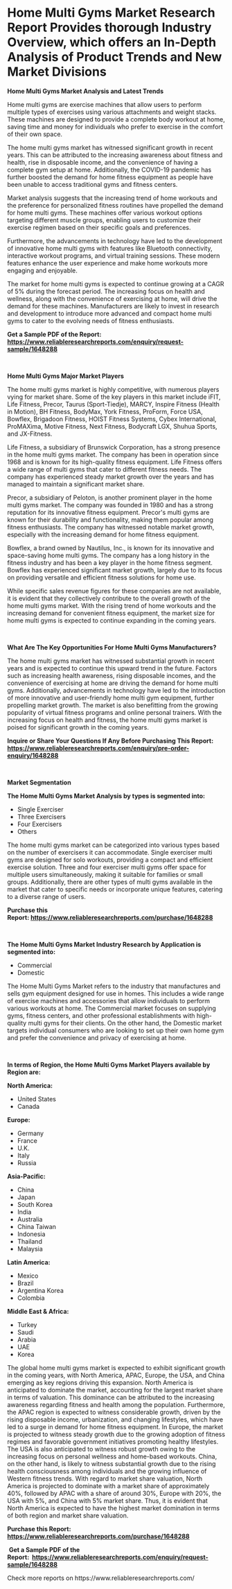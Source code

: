 <p><h1>Home Multi Gyms Market Research Report Provides thorough Industry Overview, which offers an In-Depth Analysis of Product Trends and New Market Divisions</h1></p><p><strong>Home Multi Gyms Market Analysis and Latest Trends</strong></p>
<p><p>Home multi gyms are exercise machines that allow users to perform multiple types of exercises using various attachments and weight stacks. These machines are designed to provide a complete body workout at home, saving time and money for individuals who prefer to exercise in the comfort of their own space.</p><p>The home multi gyms market has witnessed significant growth in recent years. This can be attributed to the increasing awareness about fitness and health, rise in disposable income, and the convenience of having a complete gym setup at home. Additionally, the COVID-19 pandemic has further boosted the demand for home fitness equipment as people have been unable to access traditional gyms and fitness centers.</p><p>Market analysis suggests that the increasing trend of home workouts and the preference for personalized fitness routines have propelled the demand for home multi gyms. These machines offer various workout options targeting different muscle groups, enabling users to customize their exercise regimen based on their specific goals and preferences.</p><p>Furthermore, the advancements in technology have led to the development of innovative home multi gyms with features like Bluetooth connectivity, interactive workout programs, and virtual training sessions. These modern features enhance the user experience and make home workouts more engaging and enjoyable.</p><p>The market for home multi gyms is expected to continue growing at a CAGR of 5% during the forecast period. The increasing focus on health and wellness, along with the convenience of exercising at home, will drive the demand for these machines. Manufacturers are likely to invest in research and development to introduce more advanced and compact home multi gyms to cater to the evolving needs of fitness enthusiasts.</p></p>
<p><strong>Get a Sample PDF of the Report:&nbsp; <a href="https://www.reliableresearchreports.com/enquiry/request-sample/1648288">https://www.reliableresearchreports.com/enquiry/request-sample/1648288</a></strong></p>
<p>&nbsp;</p>
<p><strong>Home Multi Gyms Major Market Players</strong></p>
<p><p>The home multi gyms market is highly competitive, with numerous players vying for market share. Some of the key players in this market include iFIT, Life Fitness, Precor, Taurus (Sport-Tiedje), MARCY, Inspire Fitness (Health in Motion), BH Fitness, BodyMax, York Fitness, ProForm, Force USA, Bowflex, Brigadoon Fitness, HOIST Fitness Systems, Cybex International, ProMAXima, Motive Fitness, Next Fitness, Bodycraft LGX, Shuhua Sports, and JX-Fitness.</p><p>Life Fitness, a subsidiary of Brunswick Corporation, has a strong presence in the home multi gyms market. The company has been in operation since 1968 and is known for its high-quality fitness equipment. Life Fitness offers a wide range of multi gyms that cater to different fitness needs. The company has experienced steady market growth over the years and has managed to maintain a significant market share.</p><p>Precor, a subsidiary of Peloton, is another prominent player in the home multi gyms market. The company was founded in 1980 and has a strong reputation for its innovative fitness equipment. Precor's multi gyms are known for their durability and functionality, making them popular among fitness enthusiasts. The company has witnessed notable market growth, especially with the increasing demand for home fitness equipment.</p><p>Bowflex, a brand owned by Nautilus, Inc., is known for its innovative and space-saving home multi gyms. The company has a long history in the fitness industry and has been a key player in the home fitness segment. Bowflex has experienced significant market growth, largely due to its focus on providing versatile and efficient fitness solutions for home use.</p><p>While specific sales revenue figures for these companies are not available, it is evident that they collectively contribute to the overall growth of the home multi gyms market. With the rising trend of home workouts and the increasing demand for convenient fitness equipment, the market size for home multi gyms is expected to continue expanding in the coming years.</p></p>
<p>&nbsp;</p>
<p><strong>What Are The Key Opportunities For Home Multi Gyms Manufacturers?</strong></p>
<p><p>The home multi gyms market has witnessed substantial growth in recent years and is expected to continue this upward trend in the future. Factors such as increasing health awareness, rising disposable incomes, and the convenience of exercising at home are driving the demand for home multi gyms. Additionally, advancements in technology have led to the introduction of more innovative and user-friendly home multi gym equipment, further propelling market growth. The market is also benefitting from the growing popularity of virtual fitness programs and online personal trainers. With the increasing focus on health and fitness, the home multi gyms market is poised for significant growth in the coming years.</p></p>
<p><strong>Inquire or Share Your Questions If Any Before Purchasing This Report: <a href="https://www.reliableresearchreports.com/enquiry/pre-order-enquiry/1648288">https://www.reliableresearchreports.com/enquiry/pre-order-enquiry/1648288</a></strong></p>
<p>&nbsp;</p>
<p><strong>Market Segmentation</strong></p>
<p><strong>The Home Multi Gyms Market Analysis by types is segmented into:</strong></p>
<p><ul><li>Single Exerciser</li><li>Three Exercisers</li><li>Four Exercisers</li><li>Others</li></ul></p>
<p><p>The home multi gyms market can be categorized into various types based on the number of exercisers it can accommodate. Single exerciser multi gyms are designed for solo workouts, providing a compact and efficient exercise solution. Three and four exerciser multi gyms offer space for multiple users simultaneously, making it suitable for families or small groups. Additionally, there are other types of multi gyms available in the market that cater to specific needs or incorporate unique features, catering to a diverse range of users.</p></p>
<p><strong>Purchase this Report:&nbsp;<a href="https://www.reliableresearchreports.com/purchase/1648288">https://www.reliableresearchreports.com/purchase/1648288</a></strong></p>
<p>&nbsp;</p>
<p><strong>The Home Multi Gyms Market Industry Research by Application is segmented into:</strong></p>
<p><ul><li>Commercial</li><li>Domestic</li></ul></p>
<p><p>The Home Multi Gyms Market refers to the industry that manufactures and sells gym equipment designed for use in homes. This includes a wide range of exercise machines and accessories that allow individuals to perform various workouts at home. The Commercial market focuses on supplying gyms, fitness centers, and other professional establishments with high-quality multi gyms for their clients. On the other hand, the Domestic market targets individual consumers who are looking to set up their own home gym and prefer the convenience and privacy of exercising at home.</p></p>
<p>&nbsp;</p>
<p><strong>In terms of Region, the Home Multi Gyms Market Players available by Region are:</strong></p>
<p>
    <p> <strong> North America: </strong>
        <ul>
            <li>United States</li>
            <li>Canada</li>
        </ul>
        </p> 
    <p> <strong> Europe: </strong>
        <ul>
            <li>Germany</li>
            <li>France</li>
            <li>U.K.</li>
            <li>Italy</li>
            <li>Russia</li>
        </ul>
        </p> 
    <p> <strong> Asia-Pacific: </strong>
        <ul>
            <li>China</li>
            <li>Japan</li>
            <li>South Korea</li>
            <li>India</li>
            <li>Australia</li>
            <li>China Taiwan</li>
            <li>Indonesia</li>
            <li>Thailand</li>
            <li>Malaysia</li>
        </ul>
        </p> 
    <p> <strong> Latin America: </strong>
        <ul>
            <li>Mexico</li>
            <li>Brazil</li>
            <li>Argentina Korea</li>
            <li>Colombia</li>
        </ul>
        </p> 
    <p> <strong> Middle East & Africa: </strong>
        <ul>
            <li>Turkey</li>
            <li>Saudi</li>
            <li>Arabia</li>
            <li>UAE</li>
            <li>Korea</li>
        </ul>
    </p>
    </p>
<p><p>The global home multi gyms market is expected to exhibit significant growth in the coming years, with North America, APAC, Europe, the USA, and China emerging as key regions driving this expansion. North America is anticipated to dominate the market, accounting for the largest market share in terms of valuation. This dominance can be attributed to the increasing awareness regarding fitness and health among the population. Furthermore, the APAC region is expected to witness considerable growth, driven by the rising disposable income, urbanization, and changing lifestyles, which have led to a surge in demand for home fitness equipment. In Europe, the market is projected to witness steady growth due to the growing adoption of fitness regimes and favorable government initiatives promoting healthy lifestyles. The USA is also anticipated to witness robust growth owing to the increasing focus on personal wellness and home-based workouts. China, on the other hand, is likely to witness substantial growth due to the rising health consciousness among individuals and the growing influence of Western fitness trends. With regard to market share valuation, North America is projected to dominate with a market share of approximately 40%, followed by APAC with a share of around 30%, Europe with 20%, the USA with 5%, and China with 5% market share. Thus, it is evident that North America is expected to have the highest market domination in terms of both region and market share valuation.</p></p>
<p><strong>Purchase this Report: <a href="https://www.reliableresearchreports.com/purchase/1648288">https://www.reliableresearchreports.com/purchase/1648288</a></strong></p>
<p>&nbsp;<strong>Get a Sample PDF of the Report:&nbsp;&nbsp;<a href="https://www.reliableresearchreports.com/enquiry/request-sample/1648288">https://www.reliableresearchreports.com/enquiry/request-sample/1648288</a></strong></p>
<p><strong></strong></p>
<p>Check more reports on https://www.reliableresearchreports.com/</p>